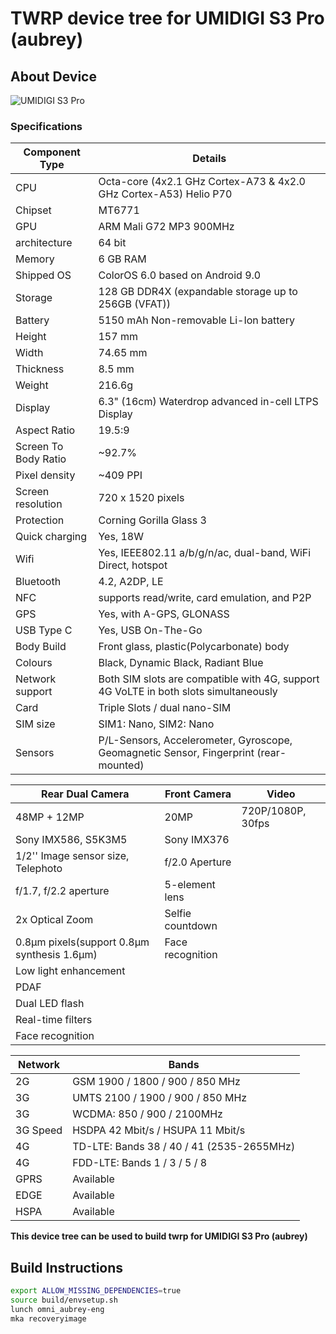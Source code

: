 # TWRP device tree for UMIDIGI S3 Pro (aubrey)

## About Device

![UMIDIGI S3 Pro](https://www.umidigi.com/new/Images/s3pro/s3pro.png)

### Specifications


Component Type | Details
---------------|-------
CPU     | Octa-core (4x2.1 GHz Cortex-A73 & 4x2.0 GHz Cortex-A53) Helio P70
Chipset | MT6771
GPU     | ARM Mali G72 MP3 900MHz
architecture | 64 bit
Memory  | 6 GB RAM
Shipped OS | ColorOS 6.0 based on Android 9.0
Storage | 128 GB DDR4X (expandable storage up to 256GB (VFAT))
Battery | 5150 mAh Non-removable Li-Ion  battery
Height | 157 mm
Width | 74.65 mm
Thickness | 8.5 mm
Weight | 216.6g
Display | 6.3" (16cm) Waterdrop advanced in-cell LTPS Display
Aspect Ratio | 19.5:9
Screen To Body Ratio | ~92.7%
Pixel density | ~409 PPI
Screen resolution | 720 x 1520 pixels
Protection | Corning Gorilla Glass 3
Quick charging | Yes, 18W
Wifi | Yes, IEEE802.11 a/b/g/n/ac, dual-band, WiFi Direct, hotspot 
Bluetooth | 4.2, A2DP, LE
NFC | supports read/write, card emulation, and P2P
GPS | Yes, with A-GPS, GLONASS
USB Type C| Yes, USB On-The-Go
Body Build | Front glass, plastic(Polycarbonate) body
Colours | Black, Dynamic Black, Radiant Blue
Network support | Both SIM slots are compatible with 4G, support 4G VoLTE in both slots simultaneously
Card | Triple Slots / dual nano-SIM
SIM size | SIM1: Nano, SIM2: Nano
Sensors | P/L-Sensors, Accelerometer, Gyroscope, Geomagnetic Sensor, Fingerprint (rear-mounted)


Rear Dual Camera | Front Camera | Video
-----------------|-----------------|-----
48MP + 12MP | 20MP | 720P/1080P, 30fps
Sony IMX586, S5K3M5 | Sony IMX376
1/2'' Image sensor size, Telephoto | f/2.0 Aperture
f/1.7, f/2.2 aperture | 5-element lens
2x Optical Zoom | Selfie countdown
0.8μm pixels(support 0.8μm synthesis 1.6μm) | Face recognition
Low light enhancement |
PDAF |
Dual LED flash |
Real-time filters |
Face recognition |


Network | Bands
--------|------
2G | GSM 1900 / 1800 / 900 / 850 MHz
3G | UMTS 2100 / 1900 / 900 / 850 MHz
3G | WCDMA: 850 / 900 / 2100MHz
3G Speed | HSDPA 42 Mbit/s / HSUPA 11 Mbit/s
4G | TD-LTE: Bands 38 / 40 / 41 (2535-2655MHz)
4G | FDD-LTE: Bands 1 / 3 / 5 / 8
GPRS | Available
EDGE | Available
HSPA | Available


**This device tree can be used to build twrp for UMIDIGI S3 Pro (aubrey)**

## Build Instructions
```sh
export ALLOW_MISSING_DEPENDENCIES=true
source build/envsetup.sh
lunch omni_aubrey-eng
mka recoveryimage
```
